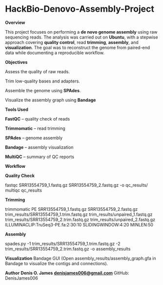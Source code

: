 # HackBio-Denovo-Assembly-Project

**Overview**

This project focuses on performing a **de novo genome assembly** using raw sequencing reads. The analysis was carried out on **Ubuntu**, with a stepwise approach covering **quality control**, read **trimming**, **assembly**, and **visualization**. The goal was to reconstruct the genome from paired-end data while documenting a reproducible workflow.


**Objectives**

Assess the quality of raw reads.

Trim low-quality bases and adapters.

Assemble the genome using **SPAdes**.

Visualize the assembly graph using **Bandage**


**Tools Used**

**FastQC** – quality check of reads

**Trimmomatic** – read trimming

**SPAdes** – genome assembly

**Bandage** – assembly visualization

**MultiQC** – summary of QC reports


**Workflow**

**Quality Check**

fastqc SRR13554759_1.fastq.gz SRR13554759_2.fastq.gz -o qc_results/
multiqc qc_results

 **Trimming**

trimmomatic PE SRR13554759_1.fastq.gz SRR13554759_2.fastq.gz
trim_results/SRR13554759_1.trim.fastq.gz trim_results/unpaired_1.fastq.gz
trim_results/SRR13554759_2.trim.fastq.gz trim_results/unpaired_2.fastq.gz
ILLUMINACLIP:TruSeq3-PE.fa:2:30:10 SLIDINGWINDOW:4:20 MINLEN:50

**Assembly**

spades.py -1 trim_results/SRR13554759_1.trim.fastq.gz
          -2 trim_results/SRR13554759_2.trim.fastq.gz
          -o assembly_results

**Visualization**
Bandage GUI
(Open assembly_results/assembly_graph.gfa in Bandage to visualize the contigs and connections).


**Author**
**Denis O. James**
**denisjames006@gmail.com**
GitHub: DenisJames006
